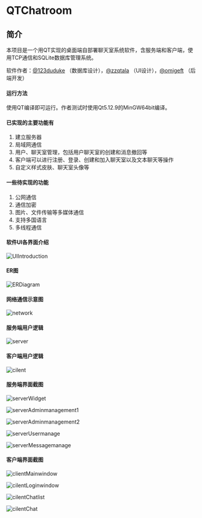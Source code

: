 # QTChatroom

## 简介
本项目是一个用QT实现的桌面端自部署聊天室系统软件，含服务端和客户端，使用TCP通信和SQLite数据库管理系统。

软件作者：[@123duduke](https://github.com/123duduke) （数据库设计），[@zzqtala](https://github.com/zzqtala) （UI设计），[@omigeft](https://github.com/omigeft) （后端开发）

#### 运行方法

使用QT编译即可运行。作者测试时使用Qt5.12.9的MinGW64bit编译。

#### 已实现的主要功能有
1. 建立服务器
2. 局域网通信
3. 用户、聊天室管理，包括用户聊天室的创建和消息撤回等
4. 客户端可以进行注册、登录、创建和加入聊天室以及文本聊天等操作
5. 自定义样式皮肤、聊天室头像等

#### 一些待实现的功能
1. 公网通信
2. 通信加密
3. 图片、文件传输等多媒体通信
4. 支持多国语言
5. 多线程通信

#### 软件UI各界面介绍

![UIIntroduction](assets/UIIntroduction.png)

#### ER图

![ERDiagram](assets/ERDiagram.png)

#### 网络通信示意图

![network](assets/network.png)

#### 服务端用户逻辑

![server](assets/server.png)

#### 客户端用户逻辑

![cilent](assets/client.png)

#### 服务端界面截图

![serverWidget](assets/serverWidget.png)

![serverAdminmanagement1](assets/serverAdminmanagement1.png)

![serverAdminmanagement2](assets/serverAdminmanagement2.png)

![serverUsermanage](assets/serverUsermanage.png)

![serverMessagemanage](assets/serverMessagemanage.png)

#### 客户端界面截图

![clientMainwindow](assets/clientMainwindow.png)

![cilentLoginwindow](assets/clientLoginwindow.png)

![cilentChatlist](assets/clientChatlist.png)

![cilentChat](assets/clientChat.png)